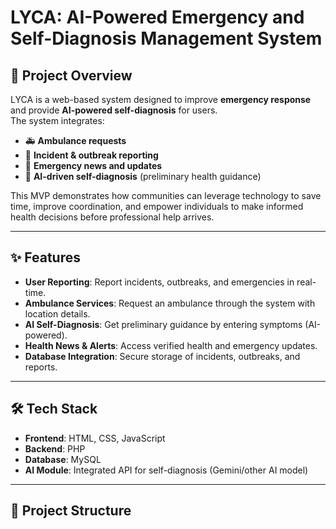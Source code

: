 # LYCA: AI-Powered Emergency and Self-Diagnosis Management System

## 📌 Project Overview
LYCA is a web-based system designed to improve **emergency response** and provide **AI-powered self-diagnosis** for users.  
The system integrates:
- 🚑 **Ambulance requests**
- 📢 **Incident & outbreak reporting**
- 📰 **Emergency news and updates**
- 🤖 **AI-driven self-diagnosis** (preliminary health guidance)

This MVP demonstrates how communities can leverage technology to save time, improve coordination, and empower individuals to make informed health decisions before professional help arrives.

---

## ✨ Features
- **User Reporting**: Report incidents, outbreaks, and emergencies in real-time.  
- **Ambulance Services**: Request an ambulance through the system with location details.  
- **AI Self-Diagnosis**: Get preliminary guidance by entering symptoms (AI-powered).  
- **Health News & Alerts**: Access verified health and emergency updates.  
- **Database Integration**: Secure storage of incidents, outbreaks, and reports.  

---

## 🛠️ Tech Stack
- **Frontend**: HTML, CSS, JavaScript  
- **Backend**: PHP  
- **Database**: MySQL  
- **AI Module**: Integrated API for self-diagnosis (Gemini/other AI model)  

---

## 📂 Project Structure
